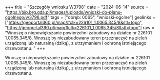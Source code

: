 +++
title = "Szczegóły wniosku W3798"
date = "2024-06-14"
source = "https://bip.brg.gda.pl/images/uploads/wnioski-do-planu-ogolnego/w3798.pdf"
tags = ["obręb: 0065", "wnioski-ogolne"]
geolinks = ["https://geoportal360.pl/map/#clk=226101_1.0065.345/8&stl=topo", "https://geoportal360.pl/map/#clk=226101_1.0065.345/8&stl=topo"]
raw = "Wnoszę o niepowiększanie powierzchni zabudowy na działce nr 226101 1.0065.345/8. Wnoszę by niezabudowany teren przeznaczyć na zieleń urządzoną lub naturalną (dziką), z utrzymaniem i ochroną istniejącego drzewostanu. "
+++

Wnoszę o niepowiększanie powierzchni zabudowy na działce nr
226101 1.0065.345/8. Wnoszę by niezabudowany teren przeznaczyć na zieleń urządzoną lub
naturalną (dziką), z utrzymaniem i ochroną istniejącego drzewostanu.



